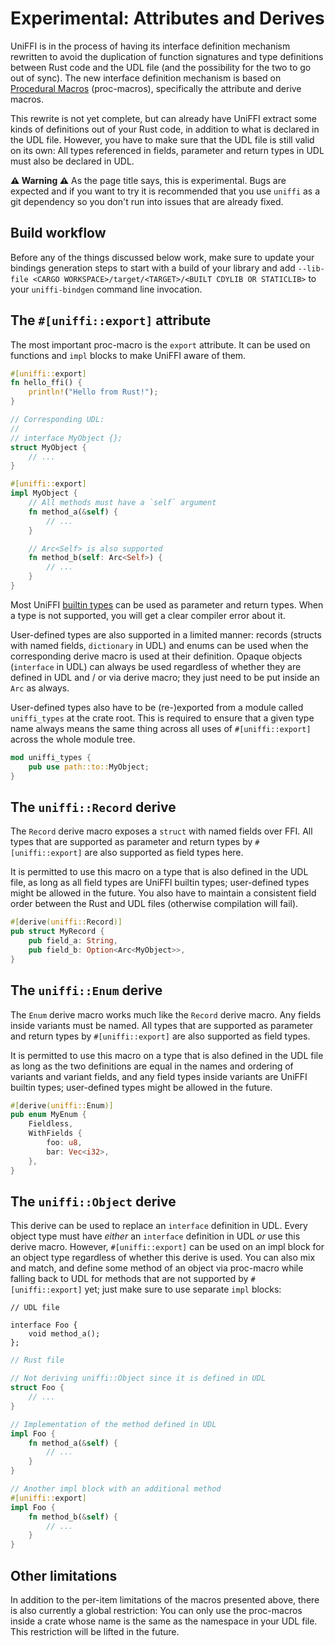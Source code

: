 # Experimental: Attributes and Derives

UniFFI is in the process of having its interface definition mechanism rewritten to avoid the
duplication of function signatures and type definitions between Rust code and the UDL file (and the
possibility for the two to go out of sync). The new interface definition mechanism is based on
[Procedural Macros][] (proc-macros), specifically the attribute and derive macros.

This rewrite is not yet complete, but can already have UniFFI extract some kinds of definitions out
of your Rust code, in addition to what is declared in the UDL file. However, you have to make sure
that the UDL file is still valid on its own: All types referenced in fields, parameter and return
types in UDL must also be declared in UDL.

[Procedural Macros]: https://doc.rust-lang.org/reference/procedural-macros.html

**⚠ Warning ⚠** As the page title says, this is experimental. Bugs are expected and if you want to
try it is recommended that you use `uniffi` as a git dependency so you don't run into issues that
are already fixed.

## Build workflow

Before any of the things discussed below work, make sure to update your bindings generation steps
to start with a build of your library and add
`--lib-file <CARGO WORKSPACE>/target/<TARGET>/<BUILT CDYLIB OR STATICLIB>` to your `uniffi-bindgen`
command line invocation.

## The `#[uniffi::export]` attribute

The most important proc-macro is the `export` attribute. It can be used on functions and `impl`
blocks to make UniFFI aware of them.

```rust
#[uniffi::export]
fn hello_ffi() {
    println!("Hello from Rust!");
}

// Corresponding UDL:
//
// interface MyObject {};
struct MyObject {
    // ...
}

#[uniffi::export]
impl MyObject {
    // All methods must have a `self` argument
    fn method_a(&self) {
        // ...
    }

    // Arc<Self> is also supported
    fn method_b(self: Arc<Self>) {
        // ...
    }
}
```

Most UniFFI [builtin types](../udl/builtin_types.md) can be used as parameter and return types.
When a type is not supported, you will get a clear compiler error about it.

User-defined types are also supported in a limited manner: records (structs with named fields,
`dictionary` in UDL) and enums can be used when the corresponding derive macro is used at
their definition. Opaque objects (`interface` in UDL) can always be used regardless of whether they
are defined in UDL and / or via derive macro; they just need to be put inside an `Arc` as always.

User-defined types also have to be (re-)exported from a module called `uniffi_types` at the crate
root. This is required to ensure that a given type name always means the same thing across all uses
of `#[uniffi::export]` across the whole module tree.

```rust
mod uniffi_types {
    pub use path::to::MyObject;
}
```

## The `uniffi::Record` derive

The `Record` derive macro exposes a `struct` with named fields over FFI. All types that are
supported as parameter and return types by `#[uniffi::export]` are also supported as field types
here.

It is permitted to use this macro on a type that is also defined in the UDL file, as long as all
field types are UniFFI builtin types; user-defined types might be allowed in the future. You also
have to maintain a consistent field order between the Rust and UDL files (otherwise compilation
will fail).

```rust
#[derive(uniffi::Record)]
pub struct MyRecord {
    pub field_a: String,
    pub field_b: Option<Arc<MyObject>>,
}
```

## The `uniffi::Enum` derive

The `Enum` derive macro works much like the `Record` derive macro. Any fields inside variants must
be named. All types that are supported as parameter and return types by `#[uniffi::export]` are
also supported as field types.

It is permitted to use this macro on a type that is also defined in the UDL file as long as the
two definitions are equal in the names and ordering of variants and variant fields, and any field
types inside variants are UniFFI builtin types; user-defined types might be allowed in the future.

```rust
#[derive(uniffi::Enum)]
pub enum MyEnum {
    Fieldless,
    WithFields {
        foo: u8,
        bar: Vec<i32>,
    },
}
```

## The `uniffi::Object` derive

This derive can be used to replace an `interface` definition in UDL. Every object type must have
*either* an `interface` definition in UDL *or* use this derive macro. However, `#[uniffi::export]`
can be used on an impl block for an object type regardless of whether this derive is used. You can
also mix and match, and define some method of an object via proc-macro while falling back to UDL
for methods that are not supported by `#[uniffi::export]` yet; just make sure to use separate
`impl` blocks:

```idl
// UDL file

interface Foo {
    void method_a();
};
```

```rust
// Rust file

// Not deriving uniffi::Object since it is defined in UDL
struct Foo {
    // ...
}

// Implementation of the method defined in UDL
impl Foo {
    fn method_a(&self) {
        // ...
    }
}

// Another impl block with an additional method
#[uniffi::export]
impl Foo {
    fn method_b(&self) {
        // ...
    }
}
```

## Other limitations

In addition to the per-item limitations of the macros presented above, there is also currently a
global restriction: You can only use the proc-macros inside a crate whose name is the same as the
namespace in your UDL file. This restriction will be lifted in the future.
